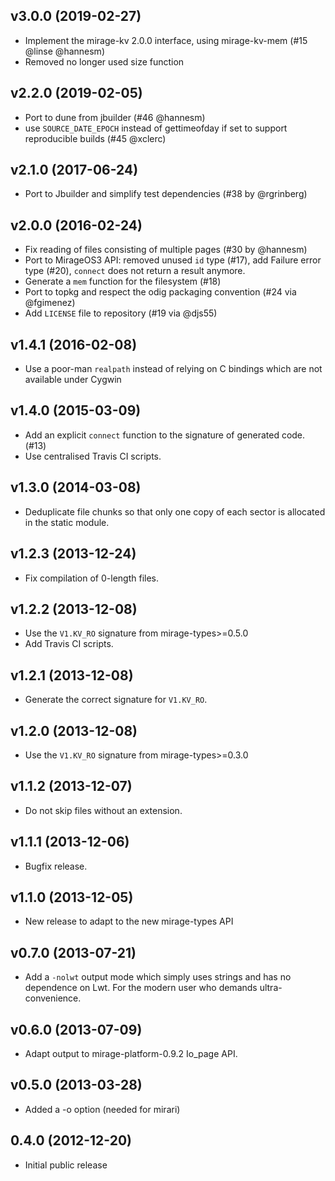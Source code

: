 ## v3.0.0 (2019-02-27)

* Implement the mirage-kv 2.0.0 interface, using mirage-kv-mem
  (#15 @linse @hannesm)
* Removed no longer used size function

## v2.2.0 (2019-02-05)

* Port to dune from jbuilder (#46 @hannesm)
* use `SOURCE_DATE_EPOCH` instead of gettimeofday if set to
  support reproducible builds (#45 @xclerc)

## v2.1.0 (2017-06-24)

* Port to Jbuilder and simplify test dependencies (#38 by @rgrinberg)

## v2.0.0 (2016-02-24)

* Fix reading of files consisting of multiple pages (#30 by @hannesm)
* Port to MirageOS3 API: removed unused `id` type (#17), add Failure
  error type (#20), `connect` does not return a result anymore.
* Generate a `mem` function for the filesystem (#18)
* Port to topkg and respect the odig packaging convention (#24 via @fgimenez)
* Add `LICENSE` file to repository (#19 via @djs55)

## v1.4.1 (2016-02-08)

* Use a poor-man `realpath` instead of relying on C bindings which are not
  available under Cygwin

## v1.4.0 (2015-03-09)

* Add an explicit `connect` function to the signature of generated code. (#13)
* Use centralised Travis CI scripts.

## v1.3.0 (2014-03-08)

* Deduplicate file chunks so that only one copy of each
  sector is allocated in the static module.

## v1.2.3 (2013-12-24)

* Fix compilation of 0-length files.

## v1.2.2 (2013-12-08)

* Use the `V1.KV_RO` signature from mirage-types>=0.5.0
* Add Travis CI scripts.

## v1.2.1 (2013-12-08)

* Generate the correct signature for `V1.KV_RO`.

## v1.2.0 (2013-12-08)

* Use the `V1.KV_RO` signature from mirage-types>=0.3.0

## v1.1.2 (2013-12-07)

* Do not skip files without an extension.

## v1.1.1 (2013-12-06)

* Bugfix release.

## v1.1.0 (2013-12-05)

* New release to adapt to the new mirage-types API

## v0.7.0 (2013-07-21)

* Add a `-nolwt` output mode which simply uses strings and has
  no dependence on Lwt.  For the modern user who demands ultra-convenience.

## v0.6.0 (2013-07-09)

* Adapt output to mirage-platform-0.9.2 Io_page API.

## v0.5.0 (2013-03-28)

* Added a -o option (needed for mirari)

## 0.4.0 (2012-12-20)

* Initial public release
